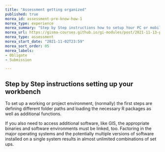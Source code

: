 ```yaml
---
title: "Assessment getting organized"
published: true
morea_id: assessment-pre-know-how-1
morea_type: experience
morea_summary: "Step by Step instructions how to setup Your PC or mobile device"
morea_url: https://gisma-courses.github.io/gi-modules/post/2021-11-13-project-oriented-workflow/
morea_type: assessment
morea_start_date: "2021-11-02T23:59"
morea_sort_order: 05
morea_labels:
- Obligate
- Submission

---
```


## Step by Step instructions setting up your workbench

To set up a working or project environment, (normally) the first steps are defining different folder paths and loading the necessary R packages as well as additional functions.

If you also need to access additional software, like GIS, the appropriate binaries and software environments must be linked, too. Factoring in the major operating systems and the potentially multiple versions of software installed on a single system results in almost unlimited combinations of set ups.